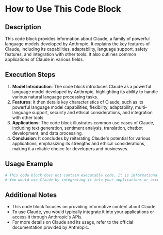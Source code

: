 **How to Use This Code Block**
=========================================================================================

**Description**
-------------------------
This code block provides information about Claude, a family of powerful language models developed by Anthropic. It explains the key features of Claude, including its capabilities, adaptability, language support, safety features, and integration with other tools. It also outlines common applications of Claude in various fields.

**Execution Steps**
-------------------------
1. **Model Introduction**: The code block introduces Claude as a powerful language model developed by Anthropic, highlighting its ability to handle various natural language processing tasks.
2. **Features**: It then details key characteristics of Claude, such as its powerful language model capabilities, flexibility, adaptability, multi-language support, security and ethical considerations, and integration with other tools. 
3. **Applications**: The code block illustrates common use cases of Claude, including text generation, sentiment analysis, translation, chatbot development, and data processing.
4. **Conclusion**: It concludes by reiterating Claude's potential for various applications, emphasizing its strengths and ethical considerations, making it a reliable choice for developers and businesses.

**Usage Example**
-------------------------

```python
# This code block does not contain executable code. It is informational and provides details about Claude. 
# You would use Claude by integrating it into your applications or accessing it through Anthropic's APIs.
```

**Additional Notes**
-------------------------
- This code block focuses on providing informative content about Claude. 
- To use Claude, you would typically integrate it into your applications or access it through Anthropic's APIs.
- For more details on Claude and its usage, refer to the official documentation provided by Anthropic.